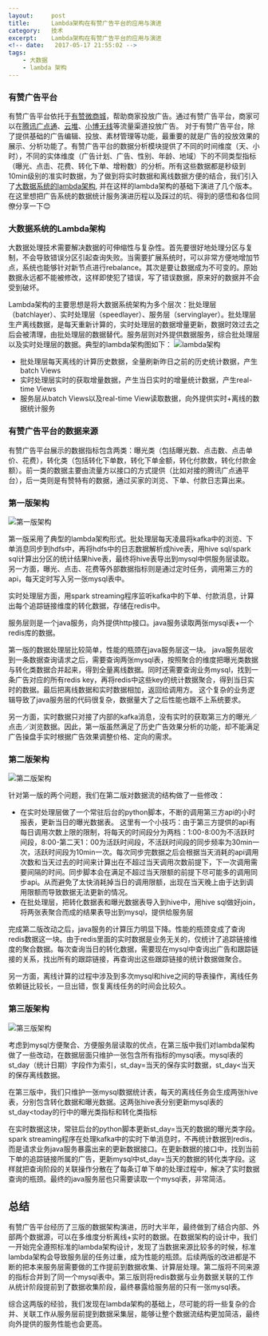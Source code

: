 ```yaml
---
layout:     post
title:      Lambda架构在有赞广告平台的应用与演进
category:   技术
excerpt:    Lambda架构在有赞广告平台的应用与演进
<!-- date:   2017-05-17 21:55:02 -->
tags:
    - 大数据
    - lambda 架构
---
```

### 有赞广告平台
有赞广告平台依托于[有赞微商城](https://www.youzan.com/)，帮助商家投放广告。通过有赞广告平台，商家可以在[腾讯广点通](http://e.qq.com/ads)、[云堆](http://www.yunduimedia.com/)、[小博无线](http://www.rippletek.com/service/privider)等流量渠道投放广告。
对于有赞广告平台，除了提供基础的广告编辑、投放、素材管理等功能，最重要的就是广告的投放效果的展示、分析功能了。有赞广告平台的数据分析模块提供了不同的时间维度（天、小时），不同的实体维度（广告计划、广告、性别、年龄、地域）下的不同类型指标（曝光、点击、花费、转化下单、增粉数）的分析。所有这些数据都是秒级到10min级别的准实时数据，为了做到将实时数据和离线数据方便的结合，我们引入了[大数据系统的lambda架构](https://www.jianshu.com/p/b6bf05332c18), 并在这样的lambda架构的基础下演进了几个版本。在这里想把广告系统的数据统计服务演进历程以及踩过的坑、得到的感悟和各位同僚分享一下😊

### 大数据系统的Lambda架构
大数据处理技术需要解决数据的可伸缩性与复杂性。首先要很好地处理分区与复制，不会导致错误分区引起查询失败。当需要扩展系统时，可以非常方便地增加节点，系统也能够针对新节点进行rebalance。其次是要让数据成为不可变的。原始数据永远都不能被修改，这样即使犯了错误，写了错误数据，原来好的数据并不会受到破坏。

Lambda架构的主要思想是将大数据系统架构为多个层次：批处理层（batchlayer）、实时处理层（speedlayer）、服务层（servinglayer）。批处理层生产离线数据，是每天重新计算的，实时处理层的数据增量更新，数据时效过去之后会被清理，由批处理层的数据替代。服务层则对外提供数据服务，综合批处理层以及实时处理层的数据。典型的lambda架构图如下：
![lambda架构](http://7xr9qj.com1.z0.glb.clouddn.com/lambda.png "大数据系统的lambda架构")
 - 批处理层每天离线的计算历史数据，全量刷新昨日之前的历史统计数据，产生batch Views
 - 实时处理层实时的获取增量数据，产生当日实时的增量统计数据，产生real-time Views
 - 服务层从batch Views以及real-time View读取数据，向外提供实时+离线的数据统计服务


### 有赞广告平台的数据来源
有赞广告平台展示的数据指标包含两类：曝光类（包括曝光数、点击数、点击单价、花费），转化类（包括转化下单数，转化下单金额，转化付款数，转化付款金额）。前一类的数据主要由流量方以接口的方式提供（比如对接的腾讯广点通平台），后一类则是有赞特有的数据，通过买家的浏览、下单、付款日志算出来。

### 第一版架构
![第一版架构](http://7xr9qj.com1.z0.glb.clouddn.com/lambda-youzan1.png "第一版架构图")

第一版采用了典型的lambda架构形式。批处理层每天凌晨将kafka中的浏览、下单消息同步到hdfs中，再将hdfs中的日志数据解析成hive表，用hive sql/spark sql计算出分区的统计结果hive表，最终将hive表导出到mysql中供服务层读取。另一方面，曝光、点击、花费等外部数据指标则是通过定时任务，调用第三方的api，每天定时写入另一张mysql表中。

实时处理层方面，用spark streaming程序监听kafka中的下单、付款消息，计算出每个追踪链接维度的转化数据，存储在redis中。

服务层则是一个java服务，向外提供http接口。java服务读取两张mysql表+一个redis库的数据。

第一版的数据处理层比较简单，性能的瓶颈在java服务层这一块。
java服务层收到一条数据查询请求之后，需要查询两张mysql表，按照聚合的维度把曝光类数据与转化类数据合并起来，得到全量离线数据。同时还需要查询业务mysql，找到一条广告对应的所有redis key，再将redis中这些key的统计数据聚合，得到当日实时的数据。最后把离线数据和实时数据相加，返回给调用方。
这个复杂的业务逻辑导致了java服务层的代码很复杂，数据量大了之后性能也跟不上系统要求。

另一方面，实时数据只对接了内部的kafka消息，没有实时的获取第三方的曝光／点击／浏览数据。因此，第一版虽然满足了历史广告效果分析的功能，却不能满足广告操盘手实时根据广告效果调整价格、定向的需求。

### 第二版架构
![第二版架构](http://7xr9qj.com1.z0.glb.clouddn.com/lambda-youzan2.png "第二版架构图")

针对第一版的两个问题，我们在第二版对数据流的结构做了一些修改：
- 在实时处理层做了一个常驻后台的python脚本，不断的调用第三方api的小时报表，更新当日的曝光数据表。
这里有一个小技巧：由于第三方提供的api有每日调用次数上限的限制，将每天的时间段分为两档：1:00-8:00为不活跃时间段，8:00-第二天1：00为活跃时间段，不活跃时间段的同步频率为30min一次，活跃时间段为10min一次。每次同步完数据之后会根据当天消耗的api调用次数和当天过去的时间来计算出在不超过当天调用次数前提下，下一次调用需要间隔的时间。同步脚本会在满足不超过当天限额的前提下尽可能多的调用同步api。从而避免了太快消耗掉当日的调用限额，出现在当天晚上由于达到调用限额而导致数据无法更新的情况。
- 在批处理层，把转化数据表和曝光数据表导入到hive中，用hive sql做好join，将两张表聚合而成的结果表导出到mysql，提供给服务层

完成第二版改动之后，java服务的计算压力明显下降。性能的瓶颈变成了查询redis数据这一块。由于redis里面的实时数据是业务无关的，仅统计了追踪链接维度的聚合数据。每次查询当日的转化数据，需要现在mysql中查询出广告和跟踪链接的关系，找出所有的跟踪链接，再查询出这些跟踪链接的统计数据做聚合。

另一方面，离线计算的过程中涉及到多次mysql和hive之间的导表操作，离线任务依赖链比较长，一旦出错，恢复离线任务的时间会比较久。


### 第三版架构
![第三版架构](http://7xr9qj.com1.z0.glb.clouddn.com/lambda-youzan3-new.png "第三版架构图")

考虑到mysql方便聚合、方便服务层读取的优点，在第三版中我们对lambda架构做了一些改动，在数据层面只维护一张包含所有指标的mysql表。mysql表的st_day（统计日期）字段作为索引，st_day=当天的保存实时数据，st_day<当天的保存离线数据。

在第三版中，我们只维护一张mysql数据统计表，每天的离线任务会生成两张hive表，分别包含转化数据和曝光数据。这两张hive表分别更新mysql表的st_day<today的行中的曝光类指标和转化类指标

在实时数据这块，常驻后台的python脚本更新st_day=当天的数据的曝光类字段。spark streaming程序在处理kafka中的实时下单消息时，不再统计数据到redis，而是请求业务java服务暴露出来的更新数据接口。在更新数据的接口中，找到当前下单的追踪链接所属的广告，更新mysql中st_day=当天的数据的转化类字段。这样就把查询阶段的关联操作分散在了每条订单下单的处理过程中，解决了实时数据查询的瓶颈。最终的java服务层也只需要读取一个mysql表，非常简洁。

## 总结
有赞广告平台经历了三版的数据架构演进，历时大半年，最终做到了结合内部、外部两个数据源，可以在多维度分析离线+实时的数据。在数据架构的设计中，我们一开始完全遵照标准的lambda架构设计，发现了当数据来源比较多的时候，标准lambda架构会导致服务层的任务过重，成为性能的瓶颈。后续两版的改进都是不断的把本来服务层需要做的工作提前到数据收集、计算层处理。第二版将不同来源的指标合并到了同一个mysql表中。第三版则将redis数据与业务数据关联的工作从统计阶段提前到了数据收集阶段，最终暴露给服务层的只有一张mysql表。

综合这两版的经验，我们发现在lambda架构的基础上，尽可能的将一些复杂的合并、关联工作从服务层前提到数据采集层，能够让整个数据流结构更加简洁，最终向外提供的服务性能也会更高。
